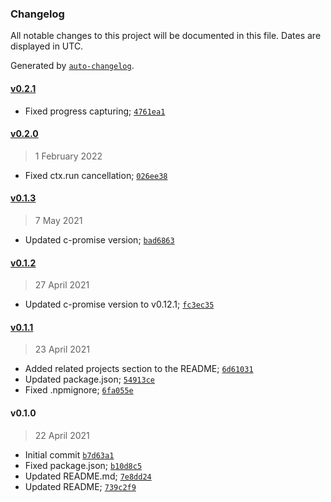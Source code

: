 ### Changelog

All notable changes to this project will be documented in this file. Dates are displayed in UTC.

Generated by [`auto-changelog`](https://github.com/CookPete/auto-changelog).

#### [v0.2.1](https://github.com/DigitalBrainJS/cp-koa/compare/v0.2.0...v0.2.1)

- Fixed progress capturing; [`4761ea1`](https://github.com/DigitalBrainJS/cp-koa/commit/4761ea1d4f87dc05ede35a51b2f9df39bfb38b37)

#### [v0.2.0](https://github.com/DigitalBrainJS/cp-koa/compare/v0.1.3...v0.2.0)

> 1 February 2022

- Fixed ctx.run cancellation; [`026ee38`](https://github.com/DigitalBrainJS/cp-koa/commit/026ee38f36ed530a8de8eb5cbd9b7f22dbd14e54)

#### [v0.1.3](https://github.com/DigitalBrainJS/cp-koa/compare/v0.1.2...v0.1.3)

> 7 May 2021

- Updated c-promise version; [`bad6863`](https://github.com/DigitalBrainJS/cp-koa/commit/bad6863c84a72406a449b6751fa6ca946026b8bb)

#### [v0.1.2](https://github.com/DigitalBrainJS/cp-koa/compare/v0.1.1...v0.1.2)

> 27 April 2021

- Updated c-promise version to v0.12.1; [`fc3ec35`](https://github.com/DigitalBrainJS/cp-koa/commit/fc3ec35835c08225a2743160f655ce7a08c4b190)

#### [v0.1.1](https://github.com/DigitalBrainJS/cp-koa/compare/v0.1.0...v0.1.1)

> 23 April 2021

- Added related projects section to the README; [`6d61031`](https://github.com/DigitalBrainJS/cp-koa/commit/6d61031bda375651221c9999aeac10bb72720c66)
- Updated package.json; [`54913ce`](https://github.com/DigitalBrainJS/cp-koa/commit/54913ce11892bc1021c534e49a943ac8fb48e379)
- Fixed .npmignore; [`6fa055e`](https://github.com/DigitalBrainJS/cp-koa/commit/6fa055e72c11f72a604d32a6c2edad995aad3031)

#### v0.1.0

> 22 April 2021

- Initial commit [`b7d63a1`](https://github.com/DigitalBrainJS/cp-koa/commit/b7d63a1b55de1225b8853d0f754173216c2a3322)
- Fixed package.json; [`b10d8c5`](https://github.com/DigitalBrainJS/cp-koa/commit/b10d8c54b0c39f01d104f6ab18487c99dcb3ada9)
- Updated README.md; [`7e8dd24`](https://github.com/DigitalBrainJS/cp-koa/commit/7e8dd24e6c2c40dfa82453eec54428492a338d51)
- Updated README; [`739c2f9`](https://github.com/DigitalBrainJS/cp-koa/commit/739c2f95d2135eda5850fe969bb238cc2d67c77e)
